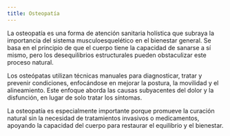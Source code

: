 ```yaml
---
title: Osteopatía
---
```


La osteopatía es una forma de atención sanitaria holística que subraya la importancia del sistema musculoesquelético en el bienestar general. Se basa en el principio de que el cuerpo tiene la capacidad de sanarse a sí mismo, pero los desequilibrios estructurales pueden obstaculizar este proceso natural.

Los osteópatas utilizan técnicas manuales para diagnosticar, tratar y prevenir condiciones, enfocándose en mejorar la postura, la movilidad y el alineamiento. Este enfoque aborda las causas subyacentes del dolor y la disfunción, en lugar de solo tratar los síntomas.

La osteopatía es especialmente importante porque promueve la curación natural sin la necesidad de tratamientos invasivos o medicamentos, apoyando la capacidad del cuerpo para restaurar el equilibrio y el bienestar.

